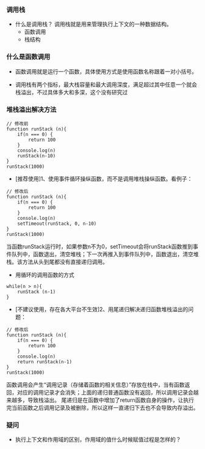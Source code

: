 ### 调用栈
- 什么是调用栈？
调用栈就是用来管理执行上下文的一种数据结构。
    - 函数调用
    - 栈结构

### 什么是函数调用
- 函数调用就是运行一个函数，具体使用方式是使用函数名称跟着一对小括号。

- 调用栈有两个指标，最大栈容量和最大调用深度，满足超过其中任意一个就会栈溢出，不过具体多大和多深，这个没有研究过


### 堆栈溢出解决方法
```
// 修改前
function runStack (n){
    if(n === 0) {
        return 100
    }
    console.log(n)
    runStack(n-10)
}
runStack(1000)
```
- [推荐使用]1、使用事件循环操纵函数，而不是调用堆栈操纵函数。看例子：
```
// 修改后
function runStack (n){
    if(n === 0) {
        return 100
    }
    console.log(n)
    setTimeout(runStack, 0, n-10)
}
runStack(1000)
```
当函数runStack运行时，如果参数n不为0，setTimeout会将runStack函数推到事件队列中，函数退出，清空堆栈；下一次再推入到事件队列中，函数退出，清空堆栈。该方法从头到尾都没有直接递归调用。

- 用循环的调用函数的方式
```
while(n > n){
    runStack (n-1)
}
```

- [不建议使用，存在各大平台不生效]2、用尾递归解决递归函数堆栈溢出的问题：
```
// 修改后
function runStack (n){
    if(n === 0) {
        return 100
    }
    console.log(n)
    return runStack(n-1)
}
runStack(1000)
```
函数调用会产生“调用记录（存储着函数的相关信息）”存放在栈中，当有函数返回，对应的调用记录才会消失；上面的递归普通函数没有返回，所以调用记录会越来越多，导致栈溢出。
尾递归是在函数中增加了return函数自身的操作，让执行完当前函数之后调用记录及被删除，所以这样一直递归下去也不会导致内存溢出。



### 疑问
- 执行上下文和作用域的区别，作用域的值什么时候赋值过程是怎样的？
